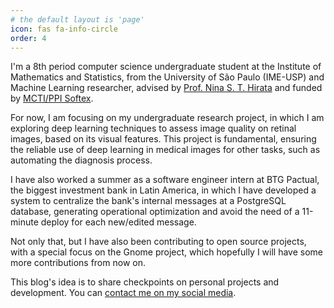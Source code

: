 ```yaml
---
# the default layout is 'page'
icon: fas fa-info-circle
order: 4
---
```


I'm a 8th period computer science undergraduate student at the Institute of Mathematics and Statistics, from the University of São Paulo (IME-USP) and Machine Learning researcher, advised by [Prof. Nina S. T. Hirata](https://www.ime.usp.br/~nina/) and funded by [MCTI/PPI Softex](https://synestech.ai/).

For now, I am focusing on my undergraduate research project, in which I am exploring deep learning techniques to assess image quality on retinal images, based on its visual features. This project is fundamental, ensuring the reliable use of deep learning in medical images for other tasks, such as automating the diagnosis process. 

I have also worked a summer as a software engineer intern at BTG Pactual, the biggest investment bank in Latin America, in which I have developed a system to centralize the bank's internal messages at a PostgreSQL database, generating operational optimization and avoid the need of a 11-minute deploy for each new/edited message.

Not only that, but I have also been contributing to open source projects, with a special focus on the Gnome project, which hopefully I will have some more contributions from now on.

This blog's idea is to share checkpoints on personal projects and development. You can [contact me on my social media](https://www.linkedin.com/in/rodrigo-michelassi/).
